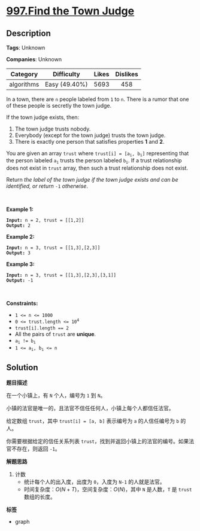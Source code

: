 # [997.Find the Town Judge](https://leetcode.com/problems/find-the-town-judge/description/)

## Description

**Tags**: Unknown

**Companies**: Unknown

|  Category  |  Difficulty   | Likes | Dislikes |
| :--------: | :-----------: | :---: | :------: |
| algorithms | Easy (49.40%) | 5693  |   458    |

<p>In a town, there are <code>n</code> people labeled from <code>1</code> to <code>n</code>. There is a rumor that one of these people is secretly the town judge.</p>
<p>If the town judge exists, then:</p>
<ol>
  <li>The town judge trusts nobody.</li>
  <li>Everybody (except for the town judge) trusts the town judge.</li>
  <li>There is exactly one person that satisfies properties <strong>1</strong> and <strong>2</strong>.</li>
</ol>
<p>You are given an array <code>trust</code> where <code>trust[i] = [a<sub>i</sub>, b<sub>i</sub>]</code> representing that the person labeled <code>a<sub>i</sub></code> trusts the person labeled <code>b<sub>i</sub></code>. If a trust relationship does not exist in <code>trust</code> array, then such a trust relationship does not exist.</p>
<p>Return <em>the label of the town judge if the town judge exists and can be identified, or return </em><code>-1</code><em> otherwise</em>.</p>
<p>&nbsp;</p>
<p><strong class="example">Example 1:</strong></p>
<pre><code><strong>Input:</strong> n = 2, trust = [[1,2]]
<strong>Output:</strong> 2</code></pre>
<p><strong class="example">Example 2:</strong></p>
<pre><code><strong>Input:</strong> n = 3, trust = [[1,3],[2,3]]
<strong>Output:</strong> 3</code></pre>
<p><strong class="example">Example 3:</strong></p>
<pre><code><strong>Input:</strong> n = 3, trust = [[1,3],[2,3],[3,1]]
<strong>Output:</strong> -1</code></pre>
<p>&nbsp;</p>
<p><strong>Constraints:</strong></p>
<ul>
  <li><code>1 &lt;= n &lt;= 1000</code></li>
  <li><code>0 &lt;= trust.length &lt;= 10<sup>4</sup></code></li>
  <li><code>trust[i].length == 2</code></li>
  <li>All the pairs of <code>trust</code> are <strong>unique</strong>.</li>
  <li><code>a<sub>i</sub> != b<sub>i</sub></code></li>
  <li><code>1 &lt;= a<sub>i</sub>, b<sub>i</sub> &lt;= n</code></li>
</ul>

## Solution

**题目描述**

在一个小镇上，有 `N` 个人，编号为 `1` 到 `N`。

小镇的法官是唯一的，且法官不信任任何人，小镇上每个人都信任法官。

给定数组 `trust`，其中 `trust[i] = [a, b]` 表示编号为 `a` 的人信任编号为 `b` 的人。

你需要根据给定的信任关系列表 `trust`，找到并返回小镇上的法官的编号。如果法官不存在，则返回 `-1`。

**解题思路**

1. 计数
   - 统计每个人的出入度，出度为 `0`，入度为 `N-1` 的人就是法官。
   - 时间复杂度：$O(N+T)$，空间复杂度：$O(N)$，其中 `N` 是人数，`T` 是 `trust` 数组的长度。

**标签**

- graph
